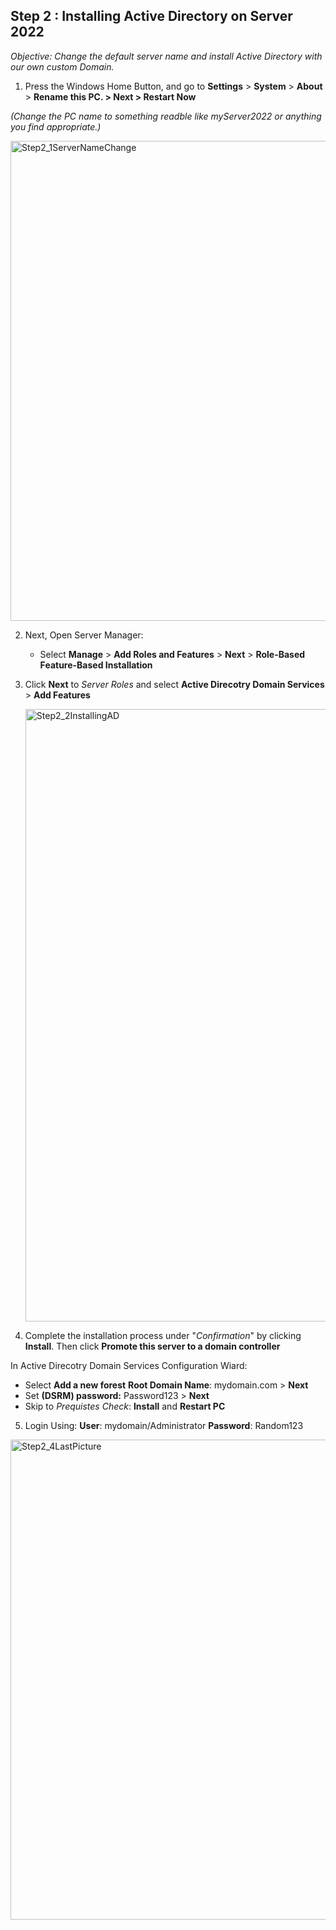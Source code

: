 
## Step 2 : Installing Active Directory on Server 2022

_Objective: Change the default server name and install Active Directory with our own custom Domain._

1. Press the Windows Home Button, and go to **Settings** > **System** > **About** > **Rename this PC. > Next > Restart Now**

_(Change the PC name to something readble like myServer2022 or anything you find appropriate.)_

<img width="1024" height="768" alt="Step2_1ServerNameChange" src="https://github.com/user-attachments/assets/441cafb7-4b0c-4064-8ad3-791ae95acbd8" />


2. Next, Open Server Manager:
   * Select **Manage** > **Add Roles and Features** > **Next** > **Role-Based Feature-Based Installation**
     
 3. Click **Next** to _Server Roles_ and select **Active Direcotry Domain Services** > **Add Features**
    
    <img width="1156" height="980" alt="Step2_2InstallingAD" src="https://github.com/user-attachments/assets/207eaf94-0443-4e32-b519-6e217e0fd994" />

4. Complete the installation process under "_Confirmation_" by clicking **Install**. Then click **Promote this server to a domain controller**

In Active Direcotry Domain Services Configuration Wiard:
* Select **Add a new forest**
**Root Domain Name**: mydomain.com  > **Next**
* Set **(DSRM) password:** Password123  > **Next**
* Skip to _Prequistes Check_: **Install** and **Restart PC**

 5. Login Using:
    **User**: mydomain/Administrator
    **Password**: Random123

<img width="1024" height="768" alt="Step2_4LastPicture" src="https://github.com/user-attachments/assets/d89abad2-f87b-479c-b793-2414f2543d5a" />
